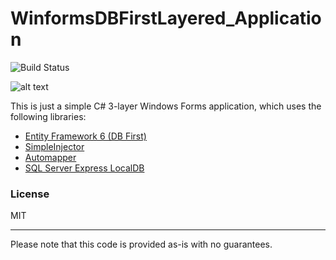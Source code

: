 # WinformsDBFirstLayered_Application

![Build Status](https://travis-ci.org/joemccann/dillinger.svg?branch=master)

![alt text](https://anastasioszampelis.github.io/assets/png/winforms_layered_app.png "Winforms 3 tier app")

This is just a simple C# 3-layer Windows Forms application, which uses the 
following libraries:

  - [Entity Framework 6 (DB First)](https://docs.microsoft.com/en-us/ef/ef6/modeling/designer/workflows/database-first)
  - [SimpleInjector](https://simpleinjector.org/)
  - [Automapper](https://automapper.org/)
  - [SQL Server Express LocalDB](https://docs.microsoft.com/en-us/sql/database-engine/configure-windows/sql-server-express-localdb?view=sql-server-ver15)

### License
MIT

----
Please note that this code is provided as-is with no guarantees.

